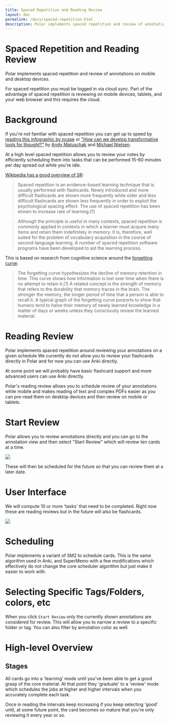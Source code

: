 ```yaml
---
title: Spaced Repetition and Reading Review
layout: doc
permalink: /docs/spaced-repetition.html
description: Polar implements spaced repetition and review of annotations on mobile and desktop devices. 
---
```


# Spaced Repetition and Reading Review

Polar implements spaced repetition and review of annotations on mobile and desktop devices.

For spaced repetition you must be logged in via cloud sync.  Part of the advantage of spaced repetition is reviewing
on mobile devices, tablets, and your web browser and this requires the cloud.

# Background

If you're not familiar with spaced repetition you can get up to speed by [reading this infographic by ncase](https://ncase.me/remember/) or
["How can we develop transformative tools for thought?"](https://numinous.productions/ttft/) by [Andy Matuschak](https://andymatuschak.org) and [Michael Nielsen](http://michaelnielsen.org/).

At a high level spaced repetition allows you to review your notes by efficiently scheduling them into tasks that can be
performed 15-60 minutes per day spread out while you're idle.

[Wikipedia has a good overview of SR](https://en.wikipedia.org/wiki/Spaced_repetition):

> Spaced repetition is an evidence-based learning technique that is usually performed with flashcards. Newly introduced and more difficult flashcards are shown more frequently while older and less difficult flashcards are shown less frequently in order to exploit the psychological spacing effect. The use of spaced repetition has been shown to increase rate of learning.[1]
  
> Although the principle is useful in many contexts, spaced repetition is commonly applied in contexts in which a learner must acquire many items and retain them indefinitely in memory. It is, therefore, well suited for the problem of vocabulary acquisition in the course of second-language learning. A number of spaced repetition software programs have been developed to aid the learning process.

This is based on research from cognitive science around the [forgetting curve](https://en.wikipedia.org/wiki/Forgetting_curve):

> The forgetting curve hypothesizes the decline of memory retention in time. This curve shows how information is lost
over time when there is no attempt to retain it.[1] A related concept is the strength of memory that refers to the
durability that memory traces in the brain. The stronger the memory, the longer period of time that a person is able to
recall it. A typical graph of the forgetting curve purports to show that humans tend to halve their memory of newly
learned knowledge in a matter of days or weeks unless they consciously review the learned material.

# Reading Review

Polar implements spaced repetition around reviewing your annotations on a given schedule  We currently do not allow you 
to review your flashcards directly in Polar and for now you can use Anki directly.

At some point we will probably have basic flashcard support and more advanced users can use Anki directly.

Polar's reading review allows you to schedule review of your annotations while mobile and makes reading of text and 
complex PDFs easier as you can pre-read them on desktop devices and then review on mobile or tablets.

# Start Review

Polar allows you to review annotations directly and you can go to the annotation view and then select "Start Review"
which will review ten cards at a time.   

<p class="text-center">
<img class="img-fluid border" src="https://i.imgur.com/FNEYGTj.png">
</p>

These will then be scheduled for the future so that you can review them at a later date.

# User Interface

We will compute 10 or more 'tasks' that need to be completed.  Right now these are reading reviews but in the future
will also be flashcards.

<p class="text-center">
<img class="img-fluid border" src="https://i.imgur.com/BKkEVKl.png">
</p>

# Scheduling 

Polar implements a variant of SM2 to schedule cards. This is the same algorithm used in Anki, and SuperMemo with a few 
modifications which effectively do not change the core scheduler algorithm but just make it easier to work with.

# Selecting Specific Tags/Folders, colors, etc

When you click ```Start Review``` only the currently shown annotations are considered for review.  This will allow you
to narrow a review to a specific folder or tag.  You can also filter by annotation color as well.

# High-level Overview

## Stages

All cards go into a 'learning' mode until you've been able to get a good grasp of the core material.  At that point they
'graduate' to a 'review' mode which schedules the jobs at higher and higher intervals when you accurately complete each 
task.

Once in reading the intervals keep increasing if you keep selecting 'good' until, at some future point, the card becomes
so mature that you're only reviewing it every year or so.



<!--
FIXME: 
 - how to 'install' the mobile app
 - lapses
 - intervals for the learning stage
 - example of delays
 - graph of the forgetting curve  
-->
